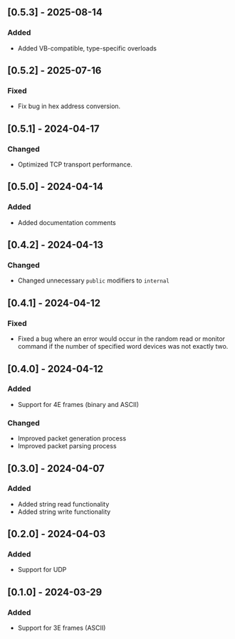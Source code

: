 ## [0.5.3] - 2025-08-14
### Added
- Added VB-compatible, type-specific overloads

## [0.5.2] - 2025-07-16
### Fixed
- Fix bug in hex address conversion.

## [0.5.1] - 2024-04-17
### Changed
- Optimized TCP transport performance.

## [0.5.0] - 2024-04-14
### Added
- Added documentation comments

## [0.4.2] - 2024-04-13
### Changed
- Changed unnecessary `public` modifiers to `internal`

## [0.4.1] - 2024-04-12
### Fixed
- Fixed a bug where an error would occur in the random read or monitor command if the number of specified word devices was not exactly two.

## [0.4.0] - 2024-04-12
### Added
- Support for 4E frames (binary and ASCII)

### Changed
- Improved packet generation process
- Improved packet parsing process

## [0.3.0] - 2024-04-07
### Added
- Added string read functionality
- Added string write functionality

## [0.2.0] - 2024-04-03
### Added
- Support for UDP

## [0.1.0] - 2024-03-29
### Added
- Support for 3E frames (ASCII)
